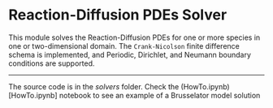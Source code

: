 Reaction-Diffusion PDEs Solver
========================

This module solves the Reaction-Diffusion PDEs for one or more species in one or two-dimensional domain. The ``Crank-Nicolson`` finite difference schema is implemented, and Periodic, Dirichlet, and Neumann boundary conditions are supported.

---------------

The source code is in the *solvers* folder. Check the (HowTo.ipynb)[HowTo.ipynb] notebook to see an example of a Brusselator model solution

